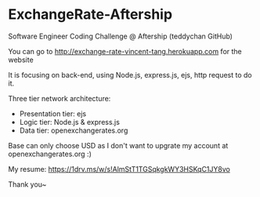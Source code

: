 # ExchangeRate-Aftership
Software Engineer Coding Challenge @ Aftership (teddychan GitHub)

You can go to
http://exchange-rate-vincent-tang.herokuapp.com
for the website

It is focusing on back-end, using Node.js, express.js, ejs, http request to do it. 

Three tier network architecture:
  - Presentation tier:  ejs
  - Logic tier:         Node.js & express.js
  - Data tier:          openexchangerates.org

Base can only choose USD as I don't want to upgrate my account at openexchangerates.org :)

My resume: https://1drv.ms/w/s!AlmStT1TGSqkgkWY3HSKqC1JY8vo

Thank you~
